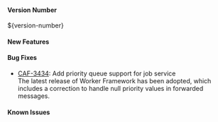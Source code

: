 
#### Version Number
${version-number}

#### New Features

#### Bug Fixes
- [CAF-3434](https://jira.autonomy.com/browse/CAF-3434):  Add priority queue support for job service  
  The latest release of Worker Framework has been adopted, which includes a correction to handle null priority values in forwarded messages.

#### Known Issues
